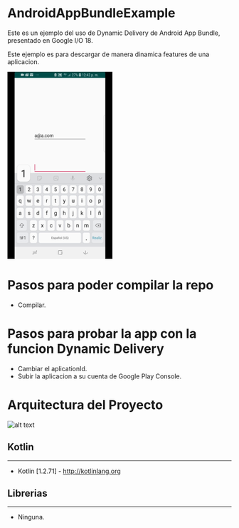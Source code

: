 # AndroidAppBundleExample 

Este es un ejemplo del uso de Dynamic Delivery de Android App Bundle, presentado en Google I/O 18.

Este ejemplo es para descargar de manera dinamica features de una aplicacion.

<img src="/images/app.gif" height="420" />

# Pasos para poder compilar la repo
* Compilar.

# Pasos para probar la app con la funcion Dynamic Delivery
* Cambiar el aplicationId.
* Subir la aplicacion a su cuenta de Google Play Console.


# Arquitectura del Proyecto
 ![alt text](https://i.imgur.com/CF7YKcw.jpg)

## Kotlin
---
 * Kotlin [1.2.71] - http://kotlinlang.org
 
 ## Librerias
---
 * Ninguna.
 
